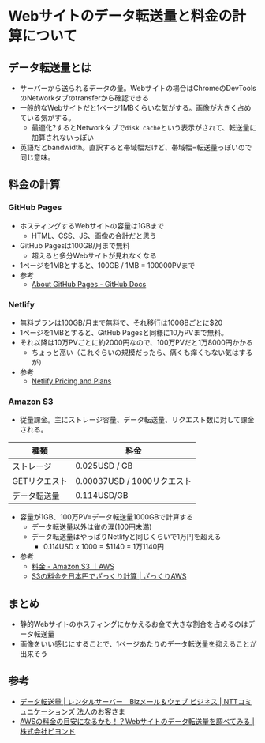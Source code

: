 # Webサイトのデータ転送量と料金の計算について

## データ転送量とは

- サーバーから送られるデータの量。Webサイトの場合はChromeのDevToolsのNetworkタブのtransferから確認できる
- 一般的なWebサイトだと1ページ1MBくらいな気がする。画像が大きく占めている気がする。
  - 最適化?するとNetworkタブで`disk cache`という表示がされて、転送量に加算されないっぽい
- 英語だとbandwidth。直訳すると帯域幅だけど、帯域幅=転送量っぽいので同じ意味。

## 料金の計算

### GitHub Pages

- ホスティングするWebサイトの容量は1GBまで
  - HTML、CSS、JS、画像の合計だと思う
- GitHub Pagesは100GB/月まで無料
  - 超えると多分Webサイトが見れなくなる
- 1ページを1MBとすると、100GB / 1MB = 100000PVまで
- 参考
  - [About GitHub Pages - GitHub Docs](https://docs.github.com/en/pages/getting-started-with-github-pages/about-github-pages)

### Netlify

- 無料プランは100GB/月まで無料で、それ移行は100GBごとに$20
- 1ページを1MBとすると、GitHub Pagesと同様に10万PVまで無料。
- それ以降は10万PVごとに約2000円なので、100万PVだと1万8000円かかる
  - ちょっと高い（これぐらいの規模だったら、痛くも痒くもない気はするが）
- 参考
  - [Netlify Pricing and Plans](https://www.netlify.com/pricing/)

### Amazon S3

- 従量課金。主にストレージ容量、データ転送量、リクエスト数に対して課金される。

| 種類          | 料金                        |
| ------------- | --------------------------- |
| ストレージ    | 0.025USD / GB               |
| GETリクエスト | 0.00037USD / 1000リクエスト |
| データ転送量  | 0.114USD/GB                 |

- 容量が1GB、100万PV=データ転送量1000GBで計算する
  - データ転送量以外は雀の涙(100円未満)
  - データ転送量はやっぱりNetlifyと同じくらいで1万円を超える
    - 0.114USD x 1000 = $1140 = 1万1140円
- 参考
  - [料金 - Amazon S3 ｜AWS](https://aws.amazon.com/jp/s3/pricing/?nc=sn&loc=4)
  - [S3の料金を日本円でざっくり計算 | ざっくりAWS](https://aws-rough.cc/s3/)

## まとめ

- 静的Webサイトのホスティングにかかえるお金で大きな割合を占めるのはデータ転送量
- 画像をいい感じにすることで、1ページあたりのデータ転送量を抑えることが出来そう

## 参考

- [データ転送量 | レンタルサーバー　Bizメール＆ウェブ ビジネス | NTTコミュニケーションズ 法人のお客さま](https://www.ntt.com/business/services/cloud/rental-server/biz/function/traffic.html)
- [AWSの料金の目安になるかも！？Webサイトのデータ転送量を調べてみる | 株式会社ビヨンド](https://beyondjapan.com/blog/2016/03/howmuch-traffic-data/)
